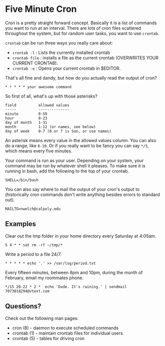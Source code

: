# Five Minute Cron

Cron is a pretty straight forward concept. Basically it is a list of commands
you want to run at an interval. There are lots of cron files scattered
throughout the system, but for random user tasks, you want to use `crontab`.

`crontab` can be run three ways you really care about: 

 * `crontab -l` : Lists the currently installed crontab
 * `crontab file` : installs a file as the current crontab (OVERWRITES YOUR CURRENT CRONTAB).
 * `crontab -e` : Opens your current crontab in $EDITOR.

That's all fine and dandy, but how do you actually read the output of cron?

    * * * * * your awesome command

So first of all, what's up with those asterisks?

    field          allowed values
    -----          --------------
    minute         0-59
    hour           0-23
    day of month   1-31
    month          1-12 (or names, see below)
    day of week    0-7 (0 or 7 is Sun, or use names)

An asterisk means every value in the allowed values column. You can also do a
range, like `8-10`. Or if you really want to be fancy you can say `*/5`, which
means every five minutes.

Your command is run as your user. Depending on your system, your command may be
run by whatever shell it pleases. To make sure it is running in bash, add the
following to the top of your crontab.

    SHELL=/bin/bash

You can also say where to mail the output of your cron's output to
(historically cron commands don't write anything besides errors to standard
out).

    MAILTO=nwelch@calpoly.edu

## Examples

Clear out the tmp folder in your home directory every Saturday at 4:05am.

    5 4 * * sat rm -rf ~/tmp/*

Write a period to a file 24/7.

    * * * * * echo '.' >> /var/log/period.txt

Every fifteen minutes, between 8pm and 10pm, during the month of February, email my roommates phone.

    */15 20-22 * 2 *  echo 'Dude. It's raining.' | sendmail 7073018294@vtext.com

## Questions?

Check out the following man pages: 

 * cron    (8) - daemon to execute scheduled commands 
 * crontab (1) - maintain crontab files for individual users
 * crontab (5) - tables for driving cron

